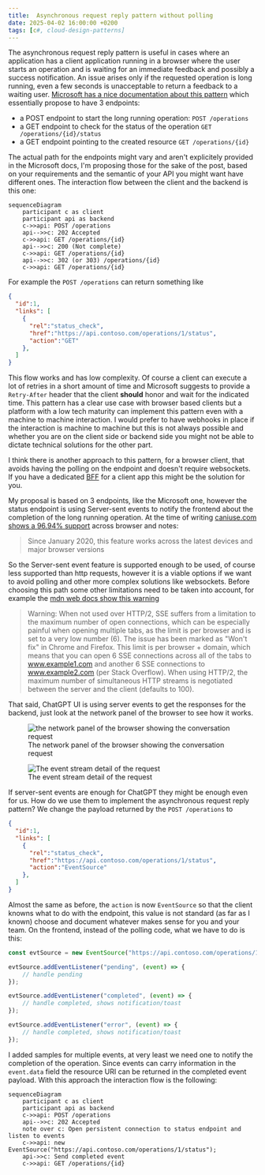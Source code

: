 ```yaml
---
title:  Asynchronous request reply pattern without polling
date: 2025-04-02 16:00:00 +0200
tags: [c#, cloud-design-patterns]
---
```


The asynchronous request reply pattern is useful in cases where an application has a client application running in a browser where the user starts an operation and is waiting for an immediate feedback and possibly a success notification. An issue arises only if the requested operation is long running, even a few seconds is unacceptable to return a feedback to a waiting user. [Microsoft has a nice documentation about this pattern](https://learn.microsoft.com/en-us/azure/architecture/patterns/async-request-reply) which essentially propose to have 3 endpoints:
- a POST endpoint to start the long running operation: `POST /operations`
- a GET endpoint to check for the status of the operation `GET /operations/{id}/status`
- a GET endpoint pointing to the created resource `GET /operations/{id}`

The actual path for the endpoints might vary and aren't explicitely provided in the Microsoft docs, I'm proposing those for the sake of the post, based on your requirements and the semantic of your API you might want have different ones. The interaction flow between the client and the backend is this one:

```mermaid
sequenceDiagram
    participant c as client
    participant api as backend
    c->>api: POST /operations
    api-->>c: 202 Accepted 
    c->>api: GET /operations/{id}
    api-->>c: 200 (Not complete)
    c->>api: GET /operations/{id}
    api-->>c: 302 (or 303) /operations/{id}
    c->>api: GET /operations/{id}
```

For example the `POST /operations` can return something like

```json
{
  "id":1,
  "links": [
    {
      "rel":"status_check",
      "href":"https://api.contoso.com/operations/1/status", 
      "action":"GET" 
    },
  ]
}
```

This flow works and has low complexity. Of course a client can execute a lot of retries in a short amount of time and Microsoft suggests to provide a `Retry-After` header that the client **should** honor and wait for the indicated time. This pattern has a clear use case with browser based clients but a platform with a low tech maturity can implement this pattern even with a machine to machine interaction. I would prefer to have webhooks in place if the interaction is machine to machine but this is not always possible and whether you are on the client side or backend side you might not be able to dictate technical solutions for the other part.

I think there is another approach to this pattern, for a browser client, that avoids having the polling on the endpoint and doesn't require websockets. If you have a dedicated [BFF](https://learn.microsoft.com/en-us/azure/architecture/patterns/backends-for-frontends) for a client app this might be the solution for you.

<!-- truncate -->

My proposal is based on 3 endpoints, like the Microsoft one, however the status endpoint is using Server-sent events to notify the frontend about the completion of the long running operation. At the time of writing [caniuse.com shows a 96.94% support](https://caniuse.com/eventsource) across browser and notes:

> Since January 2020, this feature works across the latest devices and major browser versions

So the Server-sent event feature is supported enough to be used, of course less supported than http requests, however it is a viable options if we want to avoid polling and other more complex solutions like websockets. Before choosing this path some other limitations need to be taken into account, for example the [mdn web docs show this warning ](https://developer.mozilla.org/en-US/docs/Web/API/Server-sent_events/Using_server-sent_events)

> Warning: When not used over HTTP/2, SSE suffers from a limitation to the maximum number of open connections, which can be especially painful when opening multiple tabs, as the limit is per browser and is set to a very low number (6). The issue has been marked as "Won't fix" in Chrome and Firefox. This limit is per browser + domain, which means that you can open 6 SSE connections across all of the tabs to www.example1.com and another 6 SSE connections to www.example2.com (per Stack Overflow). When using HTTP/2, the maximum number of simultaneous HTTP streams is negotiated between the server and the client (defaults to 100).

That said, ChatGPT UI is using server events to get the responses for the backend, just look at the network panel of the browser to see how it works.

<figure>
    <img style={{ margin:'0 auto', display:'block' }} alt="the network panel of the browser showing the conversation request" src="/img/open-ai-server-events.png" /> 
  <figcaption>The network panel of the browser showing the conversation request</figcaption>
</figure>

<figure>
    <img style={{ margin:'0 auto', display:'block' }} alt="The event stream detail of the request" src="/img/open-ai-server-events-2.png" /> 
    <figcaption>The event stream detail of the request</figcaption>
</figure>


If server-sent events are enough for ChatGPT they might be enough even for us. How do we use them to implement the asynchronous request reply pattern? We change the payload returned by the `POST /operations` to

```json
{
  "id":1,
  "links": [
    {
      "rel":"status_check",
      "href":"https://api.contoso.com/operations/1/status", 
      "action":"EventSource" 
    },
  ]
}
```

Almost the same as before, the `action` is now `EventSource` so that the client knowns what to do with the endpoint, this value is not standard (as far as I known) choose and document whatever makes sense for you and your team. On the frontend, instead of the polling code, what we have to do is this:

```javascript
const evtSource = new EventSource("https://api.contoso.com/operations/1/status");

evtSource.addEventListener("pending", (event) => {
    // handle pending
});

evtSource.addEventListener("completed", (event) => {
    // handle completed, shows notification/toast
});

evtSource.addEventListener("error", (event) => {
    // handle completed, shows notification/toast
});
```

I added samples for multiple events, at very least we need one to notify the completion of the operation. Since events can carry information in the `event.data` field the resource URI can be returned in the completed event payload. With this approach the interaction flow is the following:

```mermaid
sequenceDiagram
    participant c as client
    participant api as backend
    c->>api: POST /operations
    api-->>c: 202 Accepted 
    note over c: Open persistent connection to status endpoint and listen to events
    c->>api: new EventSource("https://api.contoso.com/operations/1/status");
    api->>c: Send completed event
    c->>api: GET /operations/{id}
```